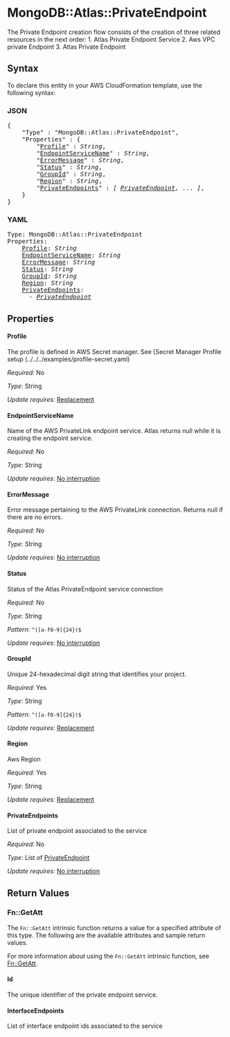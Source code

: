 # MongoDB::Atlas::PrivateEndpoint

The Private Endpoint creation flow consists of the creation of three related resources in the next order: 1. Atlas Private Endpoint Service 2. Aws VPC private Endpoint 3. Atlas Private Endpoint

## Syntax

To declare this entity in your AWS CloudFormation template, use the following syntax:

### JSON

<pre>
{
    "Type" : "MongoDB::Atlas::PrivateEndpoint",
    "Properties" : {
        "<a href="#profile" title="Profile">Profile</a>" : <i>String</i>,
        "<a href="#endpointservicename" title="EndpointServiceName">EndpointServiceName</a>" : <i>String</i>,
        "<a href="#errormessage" title="ErrorMessage">ErrorMessage</a>" : <i>String</i>,
        "<a href="#status" title="Status">Status</a>" : <i>String</i>,
        "<a href="#groupid" title="GroupId">GroupId</a>" : <i>String</i>,
        "<a href="#region" title="Region">Region</a>" : <i>String</i>,
        "<a href="#privateendpoints" title="PrivateEndpoints">PrivateEndpoints</a>" : <i>[ <a href="privateendpoint.md">PrivateEndpoint</a>, ... ]</i>,
    }
}
</pre>

### YAML

<pre>
Type: MongoDB::Atlas::PrivateEndpoint
Properties:
    <a href="#profile" title="Profile">Profile</a>: <i>String</i>
    <a href="#endpointservicename" title="EndpointServiceName">EndpointServiceName</a>: <i>String</i>
    <a href="#errormessage" title="ErrorMessage">ErrorMessage</a>: <i>String</i>
    <a href="#status" title="Status">Status</a>: <i>String</i>
    <a href="#groupid" title="GroupId">GroupId</a>: <i>String</i>
    <a href="#region" title="Region">Region</a>: <i>String</i>
    <a href="#privateendpoints" title="PrivateEndpoints">PrivateEndpoints</a>: <i>
      - <a href="privateendpoint.md">PrivateEndpoint</a></i>
</pre>

## Properties

#### Profile

The profile is defined in AWS Secret manager. See [Secret Manager Profile setup (../../../examples/profile-secret.yaml)

_Required_: No

_Type_: String

_Update requires_: [Replacement](https://docs.aws.amazon.com/AWSCloudFormation/latest/UserGuide/using-cfn-updating-stacks-update-behaviors.html#update-replacement)

#### EndpointServiceName

Name of the AWS PrivateLink endpoint service. Atlas returns null while it is creating the endpoint service.

_Required_: No

_Type_: String

_Update requires_: [No interruption](https://docs.aws.amazon.com/AWSCloudFormation/latest/UserGuide/using-cfn-updating-stacks-update-behaviors.html#update-no-interrupt)

#### ErrorMessage

Error message pertaining to the AWS PrivateLink connection. Returns null if there are no errors.

_Required_: No

_Type_: String

_Update requires_: [No interruption](https://docs.aws.amazon.com/AWSCloudFormation/latest/UserGuide/using-cfn-updating-stacks-update-behaviors.html#update-no-interrupt)

#### Status

Status of the Atlas PrivateEndpoint service connection

_Required_: No

_Type_: String

_Pattern_: <code>^([a-f0-9]{24})$</code>

_Update requires_: [No interruption](https://docs.aws.amazon.com/AWSCloudFormation/latest/UserGuide/using-cfn-updating-stacks-update-behaviors.html#update-no-interrupt)

#### GroupId

Unique 24-hexadecimal digit string that identifies your project.

_Required_: Yes

_Type_: String

_Pattern_: <code>^([a-f0-9]{24})$</code>

_Update requires_: [Replacement](https://docs.aws.amazon.com/AWSCloudFormation/latest/UserGuide/using-cfn-updating-stacks-update-behaviors.html#update-replacement)

#### Region

Aws Region

_Required_: Yes

_Type_: String

_Update requires_: [Replacement](https://docs.aws.amazon.com/AWSCloudFormation/latest/UserGuide/using-cfn-updating-stacks-update-behaviors.html#update-replacement)

#### PrivateEndpoints

List of private endpoint associated to the service

_Required_: No

_Type_: List of <a href="privateendpoint.md">PrivateEndpoint</a>

_Update requires_: [No interruption](https://docs.aws.amazon.com/AWSCloudFormation/latest/UserGuide/using-cfn-updating-stacks-update-behaviors.html#update-no-interrupt)

## Return Values

### Fn::GetAtt

The `Fn::GetAtt` intrinsic function returns a value for a specified attribute of this type. The following are the available attributes and sample return values.

For more information about using the `Fn::GetAtt` intrinsic function, see [Fn::GetAtt](https://docs.aws.amazon.com/AWSCloudFormation/latest/UserGuide/intrinsic-function-reference-getatt.html).

#### Id

The unique identifier of the private endpoint service.

#### InterfaceEndpoints

List of interface endpoint ids associated to the service

